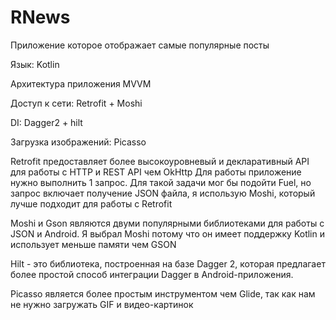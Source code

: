 # RNews
Приложение которое отображает самые популярные посты

Язык: Kotlin

Архитектура приложения MVVM

Доступ к сети: Retrofit + Moshi

DI: Dagger2 + hilt

Загрузка изображений: Picasso

Retrofit предоставляет более высокоуровневый и декларативный API для работы с HTTP и REST API чем OkHttp
Для работы приложение нужно выполнить 1 запрос. Для такой задачи мог бы подойти Fuel, но запрос включает получение JSON файла, я использую Moshi, который лучше подходит для работы с Retrofit

Moshi и Gson являются двуми популярными библиотеками для работы с JSON и Android. Я выбрал Moshi потому что он имеет поддержку Kotlin и использует меньше памяти чем GSON

Hilt - это библиотека, построенная на базе Dagger 2, которая предлагает более простой способ интеграции Dagger в Android-приложения. 

Picasso является более простым инструментом чем Glide, так как нам не нужно загружать GIF и  видео-картинок
